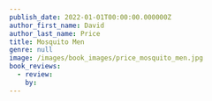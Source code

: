 ```yaml
---
publish_date: 2022-01-01T00:00:00.000000Z
author_first_name: David
author_last_name: Price
title: Mosquito Men
genre: null
image: /images/book_images/price_mosquito_men.jpg
book_reviews:
  - review: 
    by: 
---
```

